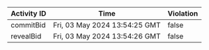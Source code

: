 | Activity ID | Time | Violation |
| --- | --- | --- |
| commitBid | Fri, 03 May 2024 13:54:25 GMT | false |
| revealBid | Fri, 03 May 2024 13:54:26 GMT | false |